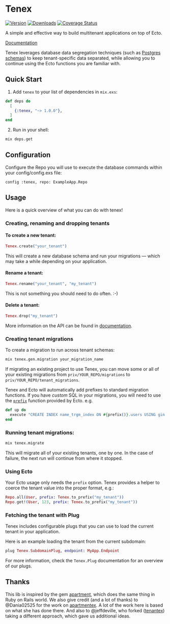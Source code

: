 # Tenex

[![Version](http://img.shields.io/hexpm/v/tenex.svg?style=flat)](https://hex.pm/packages/tenex)
[![Downloads](https://img.shields.io/hexpm/dt/tenex.svg)](https://hex.pm/packages/tenex)
[![Coverage Status](https://coveralls.io/repos/github/augustwenty/tenex/badge.svg?branch=master)](https://coveralls.io/github/augustwenty/tenex?branch=master)

A simple and effective way to build multitenant applications on top of Ecto.

[Documentation](https://hexdocs.pm/tenex/readme.html)

Tenex leverages database data segregation techniques (such as [Postgres schemas](https://www.postgresql.org/docs/current/static/ddl-schemas.html)) to keep tenant-specific data separated, while allowing you to continue using the Ecto functions you are familiar with.

## Quick Start

1. Add `tenex` to your list of dependencies in `mix.exs`:

```elixir
def deps do
  [
    {:tenex, "~> 1.0.0"},
  ]
end
```

2. Run in your shell:

```bash
mix deps.get
```

## Configuration

Configure the Repo you will use to execute the database commands within your config/config.exs file:

    config :tenex, repo: ExampleApp.Repo

## Usage

Here is a quick overview of what you can do with tenex!

### Creating, renaming and dropping tenants

#### To create a new tenant:

```elixir
Tenex.create("your_tenant")
```

This will create a new database schema and run your migrations — which may take a while depending on your application.

#### Rename a tenant:

```elixir
Tenex.rename("your_tenant", "my_tenant")
```

This is not something you should need to do often. :-)

#### Delete a tenant:

```elixir
Tenex.drop("my_tenant")
```

More information on the API can be found in [documentation](https://hexdocs.pm/tenex/Tenex.html#content).

### Creating tenant migrations

To create a migration to run across tenant schemas:

```bash
mix tenex.gen.migration your_migration_name
```

If migrating an existing project to use Tenex, you can move some or all of your existing migrations from `priv/YOUR_REPO/migrations` to `priv/YOUR_REPO/tenant_migrations`.

Tenex and Ecto will automatically add prefixes to standard migration functions. If you have _custom_ SQL in your migrations, you will need to use the [`prefix`](https://hexdocs.pm/ecto/Ecto.Migration.html#prefix/0) function provided by Ecto. e.g.

```elixir
def up do
  execute "CREATE INDEX name_trgm_index ON #{prefix()}.users USING gin (nam gin_trgm_ops);"
end
```

### Running tenant migrations:

```bash
mix tenex.migrate
```

This will migrate all of your existing tenants, one by one. In the case of failure, the next run will continue from where it stopped.

### Using Ecto

Your Ecto usage only needs the `prefix` option. Tenex provides a helper to coerce the tenant value into the proper format, e.g.:

```elixir
Repo.all(User, prefix: Tenex.to_prefix("my_tenant"))
Repo.get!(User, 123, prefix: Tenex.to_prefix("my_tenant"))
```

### Fetching the tenant with Plug

Tenex includes configurable plugs that you can use to load the current tenant in your application.

Here is an example loading the tenant from the current subdomain:

```elixir
plug Tenex.SubdomainPlug, endpoint: MyApp.Endpoint
```

For more information, check the `Tenex.Plug` documentation for an overview of our plugs.

## Thanks

This lib is inspired by the gem [apartment](https://github.com/influitive/apartment), which does the same thing in Ruby on Rails world. We also give credit (and a lot of thanks) to @Dania02525 for the work on [apartmentex](https://github.com/Dania02525/apartmentex). A lot of the work here is based on what she has done there. And also to @jeffdeville, who forked ([tenantex](https://github.com/jeffdeville/tenantex)) taking a different approach, which gave us additional ideas.
